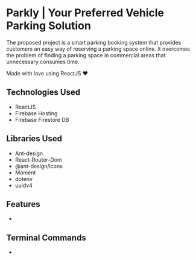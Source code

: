 # Parkly | Your Preferred Vehicle Parking Solution

The proposed project is a smart parking booking system that provides customers an easy
way of reserving a parking space online. It overcomes the problem of finding a parking
space in commercial areas that unnecessary consumes time.

Made with love using ReactJS ❤

## Technologies Used

- ReactJS
- Firebase Hosting
- Firebase Firestore DB

## Libraries Used

- Ant-design
- React-Router-Dom
- @ant-design/icons
- Moment
- dotenv
- uuidv4

## Features

-

## Terminal Commands

-
